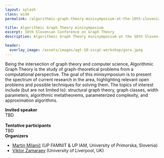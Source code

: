 ```yaml
---
layout: splash
class: wide
permalink: /algorithmic-graph-theory-minisymposium-at-the-10th-slovenian-conference-on-graph-theory/

title: Algorithmic Graph Theory minisymposium
excerpt: 10th Slovenian Conference on Graph Theory
description: Algorithmic Graph Theory minisymposium at the 10th Slovenian Conference on Graph Theory.

header:
  overlay_image: /assets/images/agt-10-sicgt-workshop/gora.jpeg
---
```




Being the intersection of graph theory and computer science, Algorithmic Graph Theory is the study of graph-theoretical problems from a computational perspective. The goal of this minisymposium is to present the spectrum of current research in the area, highlighting relevant open problems and possible techniques for solving them. The topics of interest include (but are not limited to): structural graph theory, graph classes, width parameters, algorithmic metatheorems, parameterized complexity, and approximation algorithms.



<div>
<strong>Invited speaker</strong> 
<br />
TBD
</div>

<br />

<div>
<strong>Tentative participants</strong> 
<br />
TBD
</div>



<div class="notice--primary">
<strong>Organizers</strong> 
<br />
<ul>
  <li><a target="_blank" href="https://osebje.famnit.upr.si/~martin.milanic/">Martin Milanič</a> (UP FAMNIT &  UP IAM, University of Primorska, Slovenia)</li>
  <li><a target="_blank" href="https://victorzamaraev.com/">Viktor Zamaraev</a> (University of Liverpool, UK)</li>
</ul>
</div>







<!--
{% include feature_row %}
-->

